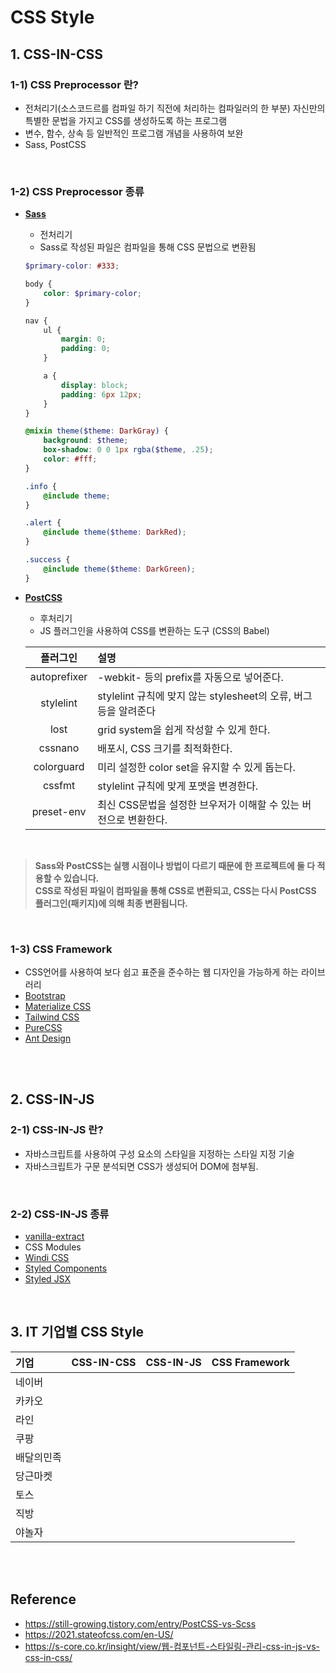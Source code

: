 # CSS Style

## 1. CSS-IN-CSS

### 1-1) CSS Preprocessor 란?

- 전처리기(소스코드르를 컴파일 하기 직전에 처리하는 컴파일러의 한 부분) 자신만의 특별한 문법을 가지고 CSS를 생성하도록 하는 프로그램
- 변수, 함수, 상속 등 일반적인 프로그램 개념을 사용하여 보완
- Sass, PostCSS

<br/>

### 1-2) CSS Preprocessor 종류

- **[Sass](https://sass-lang.com/)**

  - 전처리기
  - Sass로 작성된 파일은 컴파일을 통해 CSS 문법으로 변환됨

  ```Scss
  $primary-color: #333;

  body {
      color: $primary-color;
  }

  nav {
      ul {
          margin: 0;
          padding: 0;
      }

      a {
          display: block;
          padding: 6px 12px;
      }
  }

  @mixin theme($theme: DarkGray) {
      background: $theme;
      box-shadow: 0 0 1px rgba($theme, .25);
      color: #fff;
  }

  .info {
      @include theme;
  }

  .alert {
      @include theme($theme: DarkRed);
  }

  .success {
      @include theme($theme: DarkGreen);
  }
  ```

- **[PostCSS](https://postcss.org/)**

  - 후처리기
  - JS 플러그인을 사용하여 CSS를 변환하는 도구 (CSS의 Babel)

  |   플러그인   | 설명                                                             |
  | :----------: | :--------------------------------------------------------------- |
  | autoprefixer | -webkit- 등의 prefix를 자동으로 넣어준다.                        |
  |  stylelint   | stylelint 규칙에 맞지 않는 stylesheet의 오류, 버그 등을 알려준다 |
  |     lost     | grid system을 쉽게 작성할 수 있게 한다.                          |
  |   cssnano    | 배포시, CSS 크기를 최적화한다.                                   |
  |  colorguard  | 미리 설정한 color set을 유지할 수 있게 돕는다.                   |
  |    cssfmt    | stylelint 규칙에 맞게 포맷을 변경한다.                           |
  |  preset-env  | 최신 CSS문법을 설정한 브우저가 이해할 수 있는 버전으로 변환한다. |

<br/>

> **Sass와 PostCSS는 실행 시점이나 방법이 다르기 때문에 한 프로젝트에 둘 다 적용할 수 있습니다.**  
> **CSS로 작성된 파일이 컴파일을 통해 CSS로 변환되고, CSS는 다시 PostCSS 플러그인(패키지)에 의해 최종 변환됩니다.**

<br/>

### 1-3) CSS Framework

- CSS언어를 사용하여 보다 쉽고 표준을 준수하는 웹 디자인을 가능하게 하는 라이브러리
- [Bootstrap](https://getbootstrap.com/)
- [Materialize CSS](https://materializecss.com/)
- [Tailwind CSS](https://tailwindcss.com/)
- [PureCSS](https://purecss.io/)
- [Ant Design](https://ant.design/)

<br/>
<br/>

## 2. CSS-IN-JS

### 2-1) CSS-IN-JS 란?

- 자바스크립트를 사용하여 구성 요소의 스타일을 지정하는 스타일 지정 기술
- 자바스크립트가 구문 분석되면 CSS가 생성되어 DOM에 첨부됨.

<br/>

### 2-2) CSS-IN-JS 종류

- [vanilla-extract](https://vanilla-extract.style/)
- CSS Modules
- [Windi CSS](https://windicss.org/)
- [Styled Components](https://styled-components.com/)
- [Styled JSX](https://nextjs.org/blog/styling-next-with-styled-jsx)

<br/>

## 3. IT 기업별 CSS Style

| 기업       | CSS-IN-CSS | CSS-IN-JS | CSS Framework |
| :--------- | :--------: | :-------: | :-----------: |
| 네이버     |            |           |               |
| 카카오     |            |           |               |
| 라인       |            |           |               |
| 쿠팡       |            |           |               |
| 배달의민족 |            |           |               |
| 당근마켓   |            |           |               |
| 토스       |            |           |               |
| 직방       |            |           |               |
| 야놀자     |            |           |               |

<br/>
<br/>

## Reference

- https://still-growing.tistory.com/entry/PostCSS-vs-Scss
- https://2021.stateofcss.com/en-US/
- https://s-core.co.kr/insight/view/웹-컴포넌트-스타일링-관리-css-in-js-vs-css-in-css/
